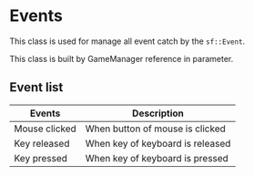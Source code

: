 # Events

This class is used for manage all event catch by the ``sf::Event``.

This class is built by GameManager reference in parameter.

## Event list

| Events        | Description                      |
|---------------|----------------------------------|
| Mouse clicked | When button of mouse is clicked  |
| Key released  | When key of keyboard is released |
| Key pressed   | When key of keyboard is pressed  |
